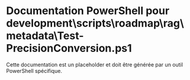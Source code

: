 # Documentation PowerShell pour development\scripts\roadmap\rag\metadata\Test-PrecisionConversion.ps1

Cette documentation est un placeholder et doit être générée par un outil PowerShell spécifique.
